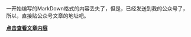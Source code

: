 一开始编写的MarkDown格式的内容丢失了，但是，已经发送到我的公众号了，所以，直接贴公众号文章的地址吧。

[**点击查看文章内容**](https://mp.weixin.qq.com/s?__biz=MzU1NzMwODU4OA==&mid=2247483820&idx=1&sn=9eaa657072a4ced5979a9f21de37656e&chksm=fc368e6fcb410779b59f502b65844c67e15e282e64103654750fdb89abf1971106776f7d3c44&mpshare=1&scene=23&srcid=1211kBBIhMDVdwSofdsmU410%23rd)

